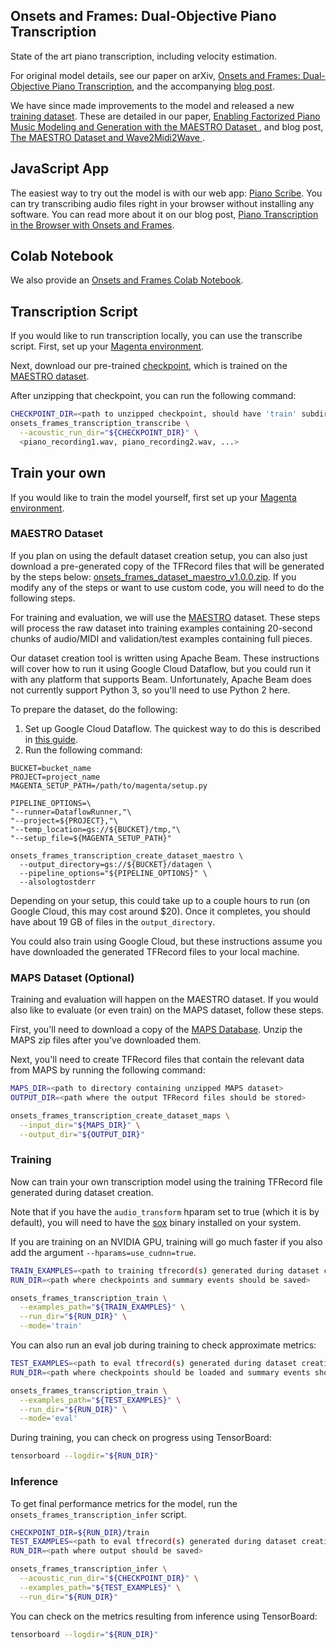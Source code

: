## Onsets and Frames: Dual-Objective Piano Transcription

State of the art piano transcription, including velocity estimation.

For original model details, see our paper on arXiv,
[Onsets and Frames: Dual-Objective Piano Transcription](https://goo.gl/magenta/onsets-frames-paper), and the accompanying [blog post](https://g.co/magenta/onsets-frames).

We have since made improvements to the model and released a new [training dataset](https://g.co/magenta/maestro-dataset). These are detailed in our paper, [Enabling Factorized Piano Music Modeling and Generation with the MAESTRO Dataset
](https://goo.gl/magenta/maestro-paper), and blog post, [The MAESTRO Dataset and Wave2Midi2Wave
](https://g.co/magenta/maestro-wave2midi2wave).

## JavaScript App

The easiest way to try out the model is with our web app: [Piano Scribe](https://goo.gl/magenta/piano-scribe). You can try transcribing audio files right in your browser without installing any software. You can read more about it on our blog post, [Piano Transcription in the Browser with Onsets and Frames](http://g.co/magenta/oaf-js).

## Colab Notebook

We also provide an [Onsets and Frames Colab Notebook](https://goo.gl/magenta/onsets-frames-colab).

## Transcription Script

If you would like to run transcription locally, you can use the transcribe
script. First, set up your [Magenta environment](/README.md).

Next, download our pre-trained
[checkpoint](https://storage.googleapis.com/magentadata/models/onsets_frames_transcription/maestro_checkpoint.zip),
which is trained on the [MAESTRO dataset](https://g.co/magenta/maestro-dataset).

After unzipping that checkpoint, you can run the following command:

```bash
CHECKPOINT_DIR=<path to unzipped checkpoint, should have 'train' subdir>
onsets_frames_transcription_transcribe \
  --acoustic_run_dir="${CHECKPOINT_DIR}" \
  <piano_recording1.wav, piano_recording2.wav, ...>
```

## Train your own

If you would like to train the model yourself, first set up your [Magenta environment](/README.md).

### MAESTRO Dataset

If you plan on using the default dataset creation setup, you can also just download a pre-generated copy of the TFRecord files that will be generated by the steps below: [onsets_frames_dataset_maestro_v1.0.0.zip](https://storage.googleapis.com/magentadata/models/onsets_frames_transcription/onsets_frames_dataset_maestro_v1.0.0.zip). If you modify any of the steps or want to use custom code, you will need to do the following steps.

For training and evaluation, we will use the [MAESTRO](https://g.co/magenta/maestro-dataset) dataset. These steps will process the raw dataset into training examples containing 20-second chunks of audio/MIDI and validation/test examples containing full pieces.

Our dataset creation tool is written using Apache Beam. These instructions will cover how to run it using Google Cloud Dataflow, but you could run it with any platform that supports Beam. Unfortunately, Apache Beam does not currently support Python 3, so you'll need to use Python 2 here.

To prepare the dataset, do the following:

1. Set up Google Cloud Dataflow. The quickest way to do this is described in [this guide](https://cloud.google.com/dataflow/docs/quickstarts/quickstart-python).
1. Run the following command:

```
BUCKET=bucket_name
PROJECT=project_name
MAGENTA_SETUP_PATH=/path/to/magenta/setup.py

PIPELINE_OPTIONS=\
"--runner=DataflowRunner,"\
"--project=${PROJECT},"\
"--temp_location=gs://${BUCKET}/tmp,"\
"--setup_file=${MAGENTA_SETUP_PATH}"

onsets_frames_transcription_create_dataset_maestro \
  --output_directory=gs://${BUCKET}/datagen \
  --pipeline_options="${PIPELINE_OPTIONS}" \
  --alsologtostderr
```

Depending on your setup, this could take up to a couple hours to run (on Google Cloud, this may cost around $20). Once it completes, you should have about 19 GB of files in the `output_directory`.

You could also train using Google Cloud, but these instructions assume you have downloaded the generated TFRecord files to your local machine.

### MAPS Dataset (Optional)

Training and evaluation will happen on the MAESTRO dataset. If you would also like to evaluate (or even train) on the MAPS dataset, follow these steps.

First, you'll need to download a copy of the
[MAPS Database](http://www.tsi.telecom-paristech.fr/aao/en/2010/07/08/maps-database-a-piano-database-for-multipitch-estimation-and-automatic-transcription-of-music/).
Unzip the MAPS zip files after you've downloaded them.

Next, you'll need to create TFRecord files that contain the relevant data from MAPS by running the following command:

```bash
MAPS_DIR=<path to directory containing unzipped MAPS dataset>
OUTPUT_DIR=<path where the output TFRecord files should be stored>

onsets_frames_transcription_create_dataset_maps \
  --input_dir="${MAPS_DIR}" \
  --output_dir="${OUTPUT_DIR}"
```

### Training

Now can train your own transcription model using the training TFRecord file generated during dataset creation.

Note that if you have the `audio_transform` hparam set to true (which it is by default), you will need to have the [sox](http://sox.sourceforge.net/) binary installed on your system.

If you are training on an NVIDIA GPU, training will go much faster if you also add the argument `--hparams=use_cudnn=true`.

```bash
TRAIN_EXAMPLES=<path to training tfrecord(s) generated during dataset creation>
RUN_DIR=<path where checkpoints and summary events should be saved>

onsets_frames_transcription_train \
  --examples_path="${TRAIN_EXAMPLES}" \
  --run_dir="${RUN_DIR}" \
  --mode='train'
```

You can also run an eval job during training to check approximate metrics:

```bash
TEST_EXAMPLES=<path to eval tfrecord(s) generated during dataset creation>
RUN_DIR=<path where checkpoints should be loaded and summary events should be saved>

onsets_frames_transcription_train \
  --examples_path="${TEST_EXAMPLES}" \
  --run_dir="${RUN_DIR}" \
  --mode='eval'
```

During training, you can check on progress using TensorBoard:

```bash
tensorboard --logdir="${RUN_DIR}"
```

### Inference

To get final performance metrics for the model, run the `onsets_frames_transcription_infer` script.

```bash
CHECKPOINT_DIR=${RUN_DIR}/train
TEST_EXAMPLES=<path to eval tfrecord(s) generated during dataset creation>
RUN_DIR=<path where output should be saved>

onsets_frames_transcription_infer \
  --acoustic_run_dir="${CHECKPOINT_DIR}" \
  --examples_path="${TEST_EXAMPLES}" \
  --run_dir="${RUN_DIR}"
```

You can check on the metrics resulting from inference using TensorBoard:

```bash
tensorboard --logdir="${RUN_DIR}"
```
